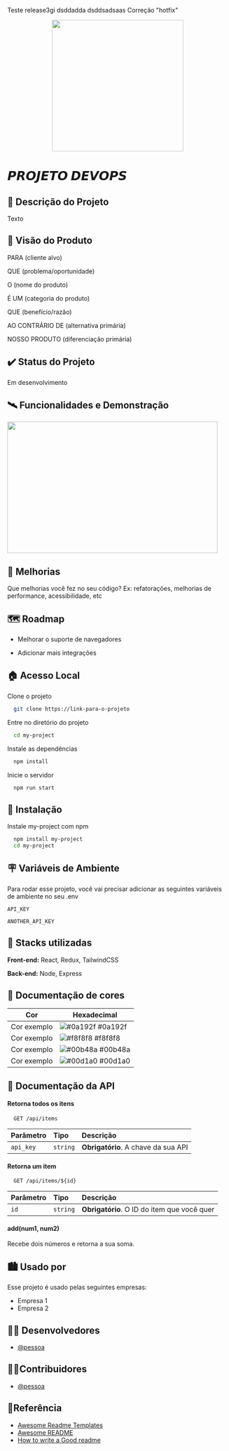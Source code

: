 Teste release3gi dsddadda
dsddsadsaas
Correção "hotfix"

<div align="center"> 
  <img src="https://user-images.githubusercontent.com/55825182/203655095-5399bf9e-1a13-4336-afa2-32416447ef9d.png" width="300" height="300"> <!-- Link do logo do projeto--> 
</div>

<h1>𝙋𝙍𝙊𝙅𝙀𝙏𝙊 𝘿𝙀𝙑𝙊𝙋𝙎</h1> <!-- Título --> 

## 🧾 Descrição do Projeto
Texto

## 🎯 Visão do Produto

PARA (cliente alvo)

QUE (problema/oportunidade)

O (nome do produto)

É UM (categoria do produto)

QUE (benefício/razão)

AO CONTRÁRIO DE (alternativa primária)

NOSSO PRODUTO (diferenciação primária)

## ✔️ Status do Projeto
Em desenvolvimento

## 🛰️ Funcionalidades e Demonstração
<img src="https://user-images.githubusercontent.com/55825182/203663563-42bb1929-62e7-4cfd-b6a0-f8b466011598.png" width="480" height="300"> <!-- Link do logo do projeto--> 

## 🚩 Melhorias
Que melhorias você fez no seu código? Ex: refatorações, melhorias de performance, acessibilidade, etc

## 🗺️ Roadmap
- Melhorar o suporte de navegadores

- Adicionar mais integrações

## 🏠 Acesso Local
Clone o projeto

```bash
  git clone https://link-para-o-projeto
```

Entre no diretório do projeto

```bash
  cd my-project
```

Instale as dependências

```bash
  npm install
```

Inicie o servidor

```bash
  npm run start
```

## 📲 Instalação

Instale my-project com npm

```bash
  npm install my-project
  cd my-project
```
## 🪧 Variáveis de Ambiente

Para rodar esse projeto, você vai precisar adicionar as seguintes variáveis de ambiente no seu .env

`API_KEY`

`ANOTHER_API_KEY`

## 🔧 Stacks utilizadas
**Front-end:** React, Redux, TailwindCSS

**Back-end:** Node, Express

## 📄 Documentação de cores

| Cor               | Hexadecimal                                                |
| ----------------- | ---------------------------------------------------------------- |
| Cor exemplo       | ![#0a192f](https://via.placeholder.com/10/0a192f?text=+) #0a192f |
| Cor exemplo       | ![#f8f8f8](https://via.placeholder.com/10/f8f8f8?text=+) #f8f8f8 |
| Cor exemplo       | ![#00b48a](https://via.placeholder.com/10/00b48a?text=+) #00b48a |
| Cor exemplo       | ![#00d1a0](https://via.placeholder.com/10/00b48a?text=+) #00d1a0 |


## 📄 Documentação da API

#### Retorna todos os itens

```http
  GET /api/items
```

| Parâmetro   | Tipo       | Descrição                           |
| :---------- | :--------- | :---------------------------------- |
| `api_key` | `string` | **Obrigatório**. A chave da sua API |

#### Retorna um item

```http
  GET /api/items/${id}
```

| Parâmetro   | Tipo       | Descrição                                   |
| :---------- | :--------- | :------------------------------------------ |
| `id`      | `string` | **Obrigatório**. O ID do item que você quer |

#### add(num1, num2)

Recebe dois números e retorna a sua soma.

## 🏙️ Usado por

Esse projeto é usado pelas seguintes empresas:

- Empresa 1
- Empresa 2

## 🧑‍💻 Desenvolvedores
- [@pessoa](https://www.github.com/pessoa)

## 👨‍🚀Contribuidores
- [@pessoa](https://www.github.com/pessoa)

## 🔗Referência

 - [Awesome Readme Templates](https://link)
 - [Awesome README](https://link)
 - [How to write a Good readme](https://link)

